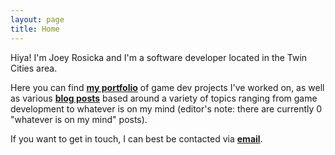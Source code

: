 ```yaml
---
layout: page
title: Home
---
```


Hiya! I'm Joey Rosicka and I'm a software developer located in the Twin Cities area. 

Here you can find [**my portfolio**](https://www.joeyrosicka.com/projects) of game dev projects I've worked on, as well as various [**blog posts**](https://www.joeyrosicka.com/blog) based around a variety of topics ranging from game development to whatever is on my mind (editor's note: there are currently 0 "whatever is on my mind" posts).

If you want to get in touch, I can best be contacted via [**email**](mailto:joseph.erik.rosicka@gmail.com?Subject=Hello,%20Joey!).